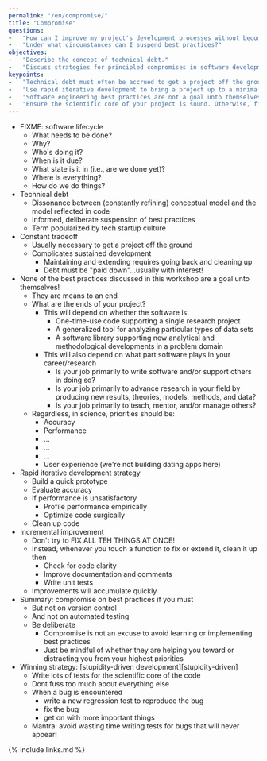 ```yaml
---
permalink: "/en/compromise/"
title: "Compromise"
questions:
-   "How can I improve my project's development processes without becoming overwhelmed?"
-   "Under what circumstances can I suspend best practices?"
objectives:
-   "Describe the concept of technical debt."
-   "Discuss strategies for principled compromises in software development best practices."
keypoints:
-   "Technical debt must often be accrued to get a project off the ground, but must eventually be paid down for a project to grow."
-   "Use rapid iterative development to bring a project up to a minimally viable standard."
-   "Software engineering best practices are not a goal unto themselves, but means to an end."
-   "Ensure the scientific core of your project is sound. Otherwise, fix bugs when they come along, and then get back to science."
---
```


- FIXME: software lifecycle
    -   What needs to be done?
    -   Why?
    -   Who's doing it?
    -   When is it due?
    -   What state is it in (i.e., are we done yet)?
    -   Where is everything?
    -   How do we do things?
-   Technical debt
    -   Dissonance between (constantly refining) conceptual model and the model reflected in code
    -   Informed, deliberate suspension of best practices
    -   Term popularized by tech startup culture
-   Constant tradeoff
    -   Usually necessary to get a project off the ground
    -   Complicates sustained development
        -   Maintaining and extending requires going back and cleaning up
        -   Debt must be "paid down"...usually with interest!
-   None of the best practices discussed in this workshop are a goal unto themselves!
    -   They are means to an end
    -   What are the ends of your project?
        -   This will depend on whether the software is:
            -   One-time-use code supporting a single research project
            -   A generalized tool for analyzing particular types of data sets
            -   A software library supporting new analytical and methodological developments in a problem domain
        -   This will also depend on what part software plays in your career/research
            -   Is your job primarily to write software and/or support others in doing so?
            -   Is your job primarily to advance research in your field by producing new results, theories, models, methods, and data?
            -   Is your job primarily to teach, mentor, and/or manage others?
    -   Regardless, in science, priorities should be:
        -   Accuracy
        -   Performance
        -   ...
        -   ...
        -   ...
        -   User experience (we're not building dating apps here)
-   Rapid iterative development strategy
    -   Build a quick prototype
    -   Evaluate accuracy
    -   If performance is unsatisfactory
        -   Profile performance empirically
        -   Optimize code surgically
    -   Clean up code
-   Incremental improvement
    -   Don't try to FIX ALL TEH THINGS AT ONCE!
    -   Instead, whenever you touch a function to fix or extend it, clean it up then
        -   Check for code clarity
        -   Improve documentation and comments
        -   Write unit tests
    -   Improvements will accumulate quickly
-   Summary: compromise on best practices if you must
    -   But not on version control
    -   And not on automated testing
    -   Be deliberate
        -   Compromise is not an excuse to avoid learning or implementing best practices
        -   Just be mindful of whether they are helping you toward or distracting you from your highest priorities
-   Winning strategy: [stupidity-driven development][stupidity-driven]
    -   Write lots of tests for the scientific core of the code
    -   Dont fuss too much about everything else
    -   When a bug is encountered
        -   write a new regression test to reproduce the bug
        -   fix the bug
        -   get on with more important things
    -   Mantra: avoid wasting time writing tests for bugs that will never appear!

{% include links.md %}
